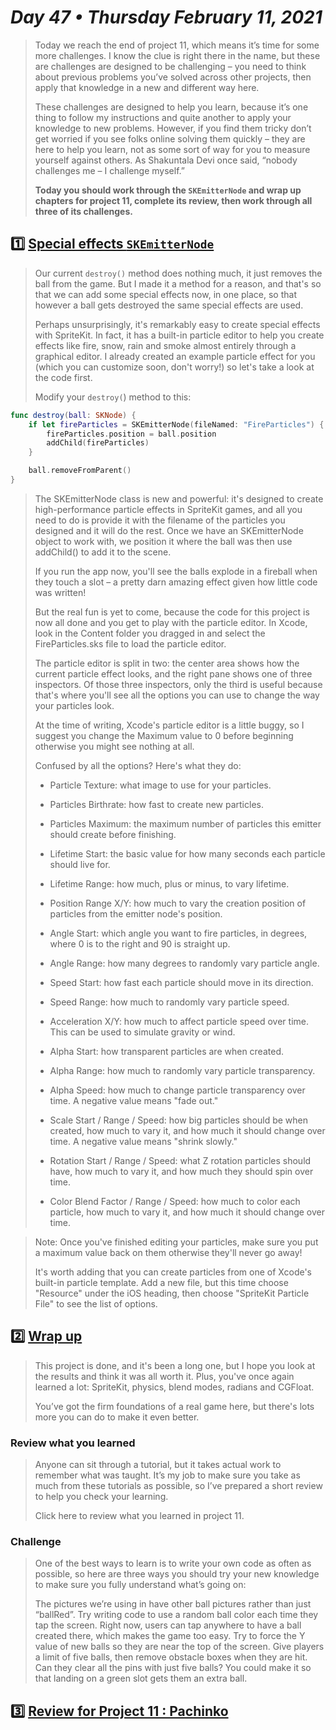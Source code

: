 # *Day 47 • Thursday February 11, 2021*

>Today we reach the end of project 11, which means it’s time for some more challenges. I know the clue is right there in the name, but these are challenges are designed to be challenging – you need to think about previous problems you’ve solved across other projects, then apply that knowledge in a new and different way here.
>
>These challenges are designed to help you learn, because it’s one thing to follow my instructions and quite another to apply your knowledge to new problems. However, if you find them tricky don’t get worried if you see folks online solving them quickly – they are here to help you learn, not as some sort of way for you to measure yourself against others. As Shakuntala Devi once said, “nobody challenges me – I challenge myself.”
>
>**Today you should work through the `SKEmitterNode` and wrap up chapters for project 11, complete its review, then work through all three of its challenges.**

## :one:  [Special effects `SKEmitterNode`]([](https://www.hackingwithswift.com/read/11/7/specialeo-effects-skemitternode) ) 

>Our current `destroy()` method does nothing much, it just removes the ball from the game. But I made it a method for a reason, and that's so that we can add some special effects now, in one place, so that however a ball gets destroyed the same special effects are used.
>
>Perhaps unsurprisingly, it's remarkably easy to create special effects with SpriteKit. In fact, it has a built-in particle editor to help you create effects like fire, snow, rain and smoke almost entirely through a graphical editor. I already created an example particle effect for you (which you can customize soon, don't worry!) so let's take a look at the code first.
>
>Modify your `destroy(`) method to this:

```swift
func destroy(ball: SKNode) {
    if let fireParticles = SKEmitterNode(fileNamed: "FireParticles") {
        fireParticles.position = ball.position
        addChild(fireParticles)
    }

    ball.removeFromParent()
}
```

>The SKEmitterNode class is new and powerful: it's designed to create high-performance particle effects in SpriteKit games, and all you need to do is provide it with the filename of the particles you designed and it will do the rest. Once we have an SKEmitterNode object to work with, we position it where the ball was then use addChild() to add it to the scene.
>
>If you run the app now, you'll see the balls explode in a fireball when they touch a slot – a pretty darn amazing effect given how little code was written!
>
>But the real fun is yet to come, because the code for this project is now all done and you get to play with the particle editor. In Xcode, look in the Content folder you dragged in and select the FireParticles.sks file to load the particle editor.
>
>The particle editor is split in two: the center area shows how the current particle effect looks, and the right pane shows one of three inspectors. Of those three inspectors, only the third is useful because that's where you'll see all the options you can use to change the way your particles look.
>
>At the time of writing, Xcode's particle editor is a little buggy, so I suggest you change the Maximum value to 0 before beginning otherwise you might see nothing at all.
>
>Confused by all the options? Here's what they do:
>
>
>* Particle Texture: what image to use for your particles.
>
>* Particles Birthrate: how fast to create new particles.
>
>* Particles Maximum: the maximum number of particles this emitter should create before finishing.
>
>* Lifetime Start: the basic value for how many seconds each particle should live for.
>
>* Lifetime Range: how much, plus or minus, to vary lifetime.
>
>* Position Range X/Y: how much to vary the creation position of particles from the emitter node's position.
>
>* Angle Start: which angle you want to fire particles, in degrees, where 0 is to the right and 90 is straight up.
>
>* Angle Range: how many degrees to randomly vary particle angle.
>
>* Speed Start: how fast each particle should move in its direction.
>
>* Speed Range: how much to randomly vary particle speed.
>
>* Acceleration X/Y: how much to affect particle speed over time. This can be used to simulate gravity or wind.
>
>* Alpha Start: how transparent particles are when created.
>
>* Alpha Range: how much to randomly vary particle transparency.
>
>* Alpha Speed: how much to change particle transparency over time. A negative value means "fade out."
>
>* Scale Start / Range / Speed: how big particles should be when created, how much to vary it, and how much it should change over time. A negative value means "shrink slowly."
>
>* Rotation Start / Range / Speed: what Z rotation particles should have, how much to vary it, and how much they should spin over time.
>
>* Color Blend Factor / Range / Speed: how much to color each particle, how much to vary it, and how much it should change over time.

>Note: Once you've finished editing your particles, make sure you put a maximum value back on them otherwise they'll never go away!
>
>It's worth adding that you can create particles from one of Xcode's built-in particle template. Add a new file, but this time choose "Resource" under the iOS heading, then choose "SpriteKit Particle File" to see the list of options.

## :two:  [Wrap up](https://www.hackingwithswift.com/read/11/8/wrap-up) 

>This project is done, and it's been a long one, but I hope you look at the results and think it was all worth it. Plus, you've once again learned a lot: SpriteKit, physics, blend modes, radians and CGFloat.
>
>You’ve got the firm foundations of a real game here, but there's lots more you can do to make it even better.
>
### Review what you learned
>Anyone can sit through a tutorial, but it takes actual work to remember what was taught. It’s my job to make sure you take as much from these tutorials as possible, so I’ve prepared a short review to help you check your learning.
>
>Click here to review what you learned in project 11.
>
### Challenge
>One of the best ways to learn is to write your own code as often as possible, so here are three ways you should try your new knowledge to make sure you fully understand what’s going on:
>
>The pictures we’re using in have other ball pictures rather than just “ballRed”. Try writing code to use a random ball color each time they tap the screen.
>Right now, users can tap anywhere to have a ball created there, which makes the game too easy. Try to force the Y value of new balls so they are near the top of the screen.
>Give players a limit of five balls, then remove obstacle boxes when they are hit. Can they clear all the pins with just five balls? You could make it so that landing on a green slot gets them an extra ball.


## :three:  [Review for Project 11 : Pachinko](https://www.hackingwithswift.com/review/hws/project-11-pachinko) 